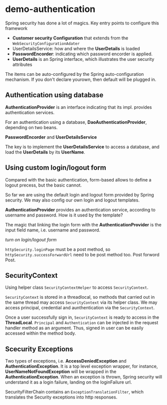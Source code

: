 # demo-authentication

Spring security has done a lot of magics.  Key entry points to configure this framework

* **Customer security Configuration** that extends from the `WebSecurityConfigurationAdater`
* UserDetailsService: how and where the **UserDetails** is loaded
* **PasswordEncorder**: indicating which password encorder is applied. 
* **UserDetails** is an Spring interface, which illustrates the user security attributes

The items can be auto-configured by the Spring auto-configuration mechanism. If you don't declare yourown, then default will be plugged in. 

## Authentication using database

**AuthenticationProvider** is an interface indicating that its impl. provides authentication services. 

For an authentication using a database, **DaoAuthenticationProvider**, depending on two beans. 

**PasswordEncorder** and **UserDetailsService** 

The key is to implement the **UserDetailsService** to access a database, and load the **UserDetails** by its **UserName**. 

## Using custom login/logout form

Compared with the basic authentication, form-based allows to define a logout precess, but the basic cannot.  

So far we are using the default login and logout form provided by Spring security. We may also config our own login and logout templates. 

**AuthenticationProvider** provides an authentication service, according to username and password. How is it used by the template? 

The magic that linking the login form with the **AuthenticationProvider** is the input field name, i.e. username and password. 

*turn on login/logout form*

`httpSecurity.loginPage` must be a post method, so `httpSecurity.successForwardUrl` need to be post method too. Post forword Post. 

## SecurityContext

Using helper class `SecurityContextHelper` to access `SecurityContext`.

`SecurityContext` is stored in a threadlocal, so methods that carried out in the same thread may access `SecurityContext` via its helper class. We may access principal, credential and aunthentication via the `SecurityContext`.

Once a user successfully sign in, `SecurityContext` is ready to access in the **ThreadLocal**. `Principal` and `Authentication` can be injected in the request handler method as an argument. Thus, signed in user can be easily accessed within the method body. 

## Scecurity Exceptions

Two types of exceptions, i.e. **AccessDeniedException** and **AuthenticationException**. It is a top level exception wrapper, for instance, **UserNameNotFoundException** will be wrapped in the **AuthenticationException**. When an exception is thrown, Spring security will understand it as a login failure, landing on the loginFailure url.    

SecurityFilterChain contains an `ExceptionTranslationFilter`, which translates the Security exceptions into http responses. 







